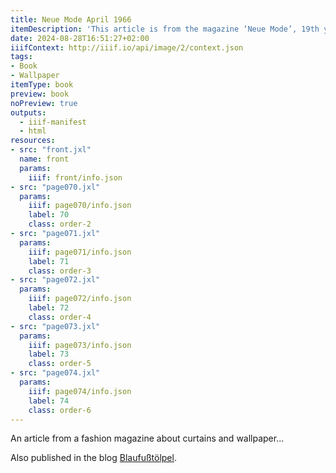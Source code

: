 ```yaml
---
title: Neue Mode April 1966
itemDescription: 'This article is from the magazine ‘Neue Mode’, 19th year, issue 4, published in April 1966 by Heinrich Bauer Verlag, Hamburg. <a class="worldcat" href="http://www.worldcat.org/oclc/925218360">&nbsp;</a>'
date: 2024-08-28T16:51:27+02:00
iiifContext: http://iiif.io/api/image/2/context.json
tags:
- Book
- Wallpaper
itemType: book
preview: book
noPreview: true
outputs:
  - iiif-manifest
  - html
resources:
- src: "front.jxl"
  name: front
  params:
    iiif: front/info.json
- src: "page070.jxl"
  params:
    iiif: page070/info.json
    label: 70
    class: order-2
- src: "page071.jxl"
  params:
    iiif: page071/info.json
    label: 71
    class: order-3
- src: "page072.jxl"
  params:
    iiif: page072/info.json
    label: 72
    class: order-4
- src: "page073.jxl"
  params:
    iiif: page073/info.json
    label: 73
    class: order-5
- src: "page074.jxl"
  params:
    iiif: page074/info.json
    label: 74
    class: order-6
---
```

An article from a fashion magazine about curtains and wallpaper...
<!--more-->
Also published in the blog [Blaufußtölpel](https://xn--blaufusstlpel-qmb.de/post/neue-mode-4-1966/).
